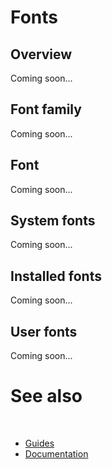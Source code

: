 # Fonts

## Overview

Coming soon...

## Font family

Coming soon...

## Font

Coming soon...

## System fonts

Coming soon...

## Installed fonts

Coming soon...

## User fonts

Coming soon...

# See also
​
* [Guides](/docs/documentation/guides)
* [Documentation](/docs/documentation)
